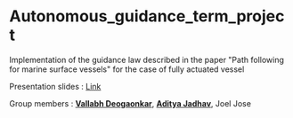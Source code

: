 # Autonomous_guidance_term_project
Implementation of the guidance law described in the paper "Path following for marine surface vessels" for the case of fully actuated vessel

Presentation slides : [Link](https://docs.google.com/presentation/d/1XF5uRU5ba3uE-sWJiqyxXi0TJn1BWCGOTOfFGetcrdk/edit?usp=sharing)

Group members :
[**Vallabh Deogaonkar**](https://github.com/VallabhD), [**Aditya Jadhav**](https://github.com/adityajadhav99), Joel Jose
